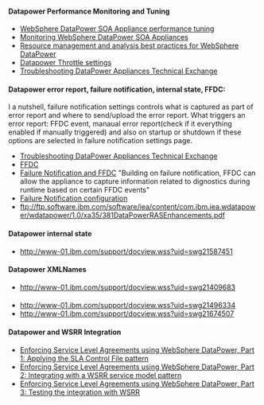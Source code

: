 #### Datapower Performance Monitoring and Tuning
* [WebSphere DataPower SOA Appliance performance tuning](http://www.ibm.com/developerworks/library/ws-dpperformance/)
* [Monitoring WebSphere DataPower SOA Appliances](http://www.ibm.com/developerworks/websphere/library/techarticles/1003_rasmussen/1003_rasmussen.html)
* [Resource management and analysis best practices for WebSphere DataPower](http://www.ibm.com/developerworks/websphere/library/techarticles/1307_rasmussen/1307_rasmussen.html)
* [Datapower Throttle settings](http://stackoverflow.com/questions/27826161/what-is-the-throttle-settings-used-for-in-datapower-appliance)
* [Troubleshooting DataPower Appliances Technical Exchange](http://www-01.ibm.com/support/docview.wss?uid=swg27035675&aid=1)

#### Datapower error report, failure notification, internal state, FFDC:
I a nutshell, failure notification settings controls what is captured as part of error report and where to send/upload the error report.
What triggers an error report: FFDC event, manaual error report(check if it everything enabled if manually triggered) and also
on startup or shutdown if these options are selected in failure notification settings page.
* [Troubleshooting DataPower Appliances Technical Exchange](http://www-01.ibm.com/support/docview.wss?uid=swg27035675&aid=1)
* [FFDC](http://www-01.ibm.com/support/docview.wss?uid=swg21445832)
* [Failure Notification and FFDC](https://books.google.com.sa/books?id=zKnEAgAAQBAJ&pg=PA88&lpg=PA88&dq=datapower+%22FFDC%22+%22error+report%22&source=bl&ots=lNX22QPhSq&sig=rppsyxC0QPk5RiBj804TT6CHwNY&hl=en&sa=X&ei=RgBHVZLHMs38aJ3xgLAM&ved=0CFQQ6AEwCQ#v=onepage&q=datapower%20%22FFDC%22%20%22error%20report%22&f=false)
"Building on failure notification, FFDC can allow the appliance to capture information related to dignostics during runtime based on certain FFDC events"
* [Failure Notification configuration](https://www-01.ibm.com/support/knowledgecenter/SS9H2Y_6.0.1/com.ibm.dp.xi.doc/failurenotification.html?lang=en)
* ftp://ftp.software.ibm.com/software/iea/content/com.ibm.iea.wdatapower/wdatapower/1.0/xa35/381DataPowerRASEnhancements.pdf

#### Datapower internal state
* http://www-01.ibm.com/support/docview.wss?uid=swg21587451

#### Datapower XMLNames
* http://www-01.ibm.com/support/docview.wss?uid=swg21409683

####
* http://www-01.ibm.com/support/docview.wss?uid=swg21496334
* http://www-01.ibm.com/support/docview.wss?uid=swg21674507


#### Datapower and WSRR Integration
* [Enforcing Service Level Agreements using WebSphere DataPower, Part 1: Applying the SLA Control File pattern](http://www.ibm.com/developerworks/websphere/library/techarticles/1204_dearmas/1204_dearmas.html)
* [Enforcing Service Level Agreements using WebSphere DataPower, Part 2: Integrating with a WSRR service model pattern](http://www.ibm.com/developerworks/websphere/library/techarticles/1308_dearmas2/1308_dearmas2.html)
* [Enforcing Service Level Agreements using WebSphere DataPower, Part 3: Testing the integration with WSRR](http://www.ibm.com/developerworks/websphere/library/techarticles/1308_dearmas3/1308_dearmas3.html)

